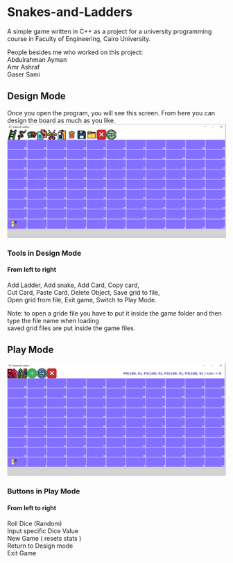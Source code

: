 # Snakes-and-Ladders
A simple game written in C++ as a project for a university programming course
in Faculty of Engineering, Cairo University.  
  
People besides me who worked on this project:  
Abdulrahman Ayman  
Amr Ashraf  
Gaser Sami   

## Design Mode  
Once you open the program, you will see this screen. From here you can design the board as much as you like.   
![s1](https://github.com/FahdSeddik/Snakes-and-Ladders/blob/main/DesignMode.png)

  


### Tools in Design Mode
#### From left to right  
Add Ladder,   Add snake,   Add Card,   Copy card,  
Cut Card,   Paste Card,   Delete Object,   Save grid to file,  
Open grid from file,   Exit game,   Switch to Play Mode.  

Note: to open a gride file you have to put it inside the game folder and then type the file name when loading  
saved grid files are put inside the game files.

## Play Mode
![s1](https://github.com/FahdSeddik/Snakes-and-Ladders/blob/main/PlayMode.png)
### Buttons in Play Mode
#### From left to right  
Roll Dice (Random)  
Input specific Dice Value  
New Game ( resets stats )  
Return to Design mode  
Exit Game  
